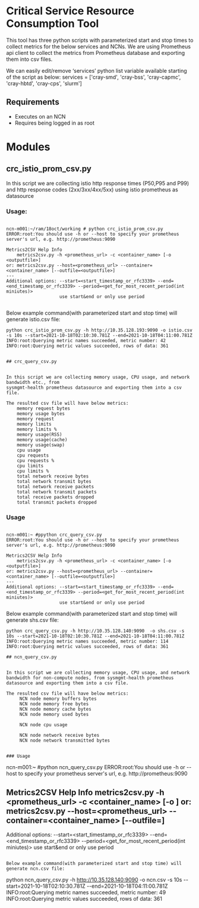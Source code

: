 # Critical Service Resource Consumption Tool

This tool has three python scripts with parameterized start and stop times 
to collect metrics for the below services and NCNs. We are using Prometheus
api client to collect the metrics from Prometheus database and exporting them into csv files. 

We can easily edit/remove  ‘services’ python list variable available starting of the script as below:
services = ['cray-smd', 'cray-bss', 'cray-capmc', 'cray-hbtd', 'cray-cps', 'slurm']


## Requirements
* Executes on an NCN
* Requires being logged in as root

# Modules

## crc_istio_prom_csv.py 


In this script we are collecting istio http response times (P50,P95 and P99) 
and http response codes (2xx/3xx/4xx/5xx) using istio prometheus as 
datasource

### Usage:
```

ncn-m001:~/ram/18oct/working # python crc_istio_prom_csv.py
ERROR:root:You should use -h or --host to specify your prometheus server's url, e.g. http://prometheus:9090

Metrics2CSV Help Info
    metrics2csv.py -h <prometheus_url> -c <container_name> [-o <outputfile>]
or: metrics2csv.py --host=<prometheus_url> --container=<container_name> [--outfile=<outputfile>]
---
Additional options: --start=<start_timestamp_or_rfc3339> --end=<end_timestamp_or_rfc3339> --period=<get_for_most_recent_period(int miniutes)>
                    use start&end or only use period


```

Below example command(with parameterized start and stop time) will generate istio.csv file:

```
python crc_istio_prom_csv.py -h http://10.35.128.193:9090 -o istio.csv -s 10s --start=2021-10-18T02:10:30.781Z --end=2021-10-18T04:11:00.781Z
INFO:root:Querying metric names succeeded, metric number: 42
INFO:root:Querying metric values succeeded, rows of data: 361


## crc_query_csv.py 


In this script we are collecting memory usage, CPU usage, and network bandwidth etc., from 
sysmgmt-health prometheus datasource and exporting them into a csv file.

The resulted csv file will have below metrics:
    memory request bytes
    memory usage bytes
    memory request
    memory limits
    memory limits %
    memory usage(RSS)
    memory usage(cache)
    memory usage(swap)
    cpu usage
    cpu requests
    cpu requests %
    cpu limits
    cpu limits %
    total network receive bytes
    total network transmit bytes
    total network receive packets
    total network transmit packets
    total receive packets dropped
    total transmit packets dropped
```	

   


### Usage
```

ncn-m001:~ #ppython crc_query_csv.py
ERROR:root:You should use -h or --host to specify your prometheus server's url, e.g. http://prometheus:9090

Metrics2CSV Help Info
    metrics2csv.py -h <prometheus_url> -c <container_name> [-o <outputfile>]
or: metrics2csv.py --host=<prometheus_url> --container=<container_name> [--outfile=<outputfile>]
---
Additional options: --start=<start_timestamp_or_rfc3339> --end=<end_timestamp_or_rfc3339> --period=<get_for_most_recent_period(int miniutes)>
                    use start&end or only use period

```

Below example command(with parameterized start and stop time) will generate shs.csv file:


```
python crc_query_csv.py -h http://10.35.128.140:9090  -o shs.csv -s 10s --start=2021-10-18T02:10:30.781Z --end=2021-10-18T04:11:00.781Z
INFO:root:Querying metric names succeeded, metric number: 114
INFO:root:Querying metric values succeeded, rows of data: 361

## ncn_query_csv.py


In this script we are collecting memory usage, CPU usage, and network bandwidth for non-compute nodes, from sysmgmt-health prometheus datasource and exporting them into a csv file.

The resulted csv file will have below metrics:
     NCN node memory buffers bytes
     NCN node memory free bytes
     NCN node memory cache bytes
     NCN node memory used bytes

     NCN node cpu usage

     NCN node network receive bytes
     NCN node network transmitted bytes


### Usage
```

ncn-m001:~ #python ncn_query_csv.py
ERROR:root:You should use -h or --host to specify your prometheus server's url, e.g. http://prometheus:9090

Metrics2CSV Help Info
    metrics2csv.py -h <prometheus_url> -c <container_name> [-o <outputfile>]
or: metrics2csv.py --host=<prometheus_url> --container=<container_name> [--outfile=<outputfile>]
---
Additional options: --start=<start_timestamp_or_rfc3339> --end=<end_timestamp_or_rfc3339> --period=<get_for_most_recent_period(int miniutes)>
                    use start&end or only use period

```

Below example command(with parameterized start and stop time) will generate ncn.csv file:

```
python ncn_query_csv.py  -h http://10.35.128.140:9090  -o ncn.csv -s 10s --start=2021-10-18T02:10:30.781Z --end=2021-10-18T04:11:00.781Z
INFO:root:Querying metric names succeeded, metric number: 49
INFO:root:Querying metric values succeeded, rows of data: 361

